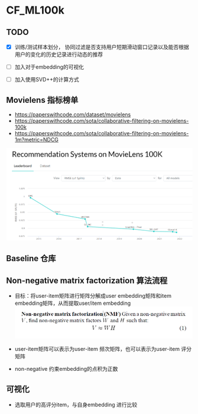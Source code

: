 # CF_ML100k

## TODO
- [x] 训练/测试样本划分， 协同过滤是否支持用户短期滑动窗口记录以及能否根据用户的变化的历史记录进行动态的推荐
- [ ] 加入对于embedding的可视化
- [ ] 加入使用SVD++的计算方式


## Movielens 指标榜单
- https://paperswithcode.com/dataset/movielens
- https://paperswithcode.com/sota/collaborative-filtering-on-movielens-100k
- https://paperswithcode.com/sota/collaborative-filtering-on-movielens-1m?metric=NDCG

![Rank](./Fig/Rank.png)
## Baseline 仓库


## Non-negative matrix factorization 算法流程

- 目标：将user-item矩阵进行矩阵分解成user embedding矩阵和item embedding矩阵，从而提取user/item embedding
![NMF](./Fig/NMF.png)

- user-item矩阵可以表示为user-item 频次矩阵，也可以表示为user-item 评分矩阵
- non-negative 约束embedding的点积为正数

## 可视化

- 选取用户的高评分item，与自身embedding 进行比较